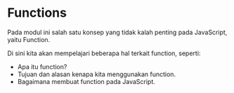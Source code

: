 # Functions

Pada modul ini salah satu konsep yang tidak kalah penting pada JavaScript, yaitu Function.

Di sini kita akan mempelajari beberapa hal terkait function, seperti:

* Apa itu function?
* Tujuan dan alasan kenapa kita menggunakan function.
* Bagaimana membuat function pada JavaScript.

